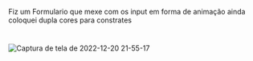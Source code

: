 Fiz um Formulario que mexe com os input em forma de animação ainda coloquei dupla cores para constrates
#
![Captura de tela de 2022-12-20 21-55-17](https://user-images.githubusercontent.com/117082302/208802341-80b3fc88-c6ce-42d0-994f-c5e34270cde9.png)
